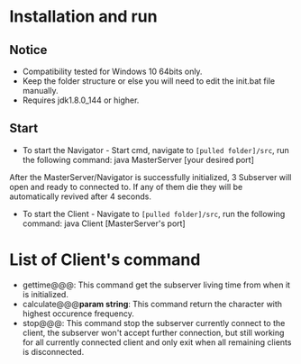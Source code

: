 # Installation and run
## Notice
* Compatibility tested for Windows 10 64bits only.
* Keep the folder structure or else you will need to edit the init.bat file manually.
* Requires jdk1.8.0_144 or higher.
## Start
* To start the Navigator - Start cmd, navigate to ``[pulled folder]/src``, run the following command:
    java MasterServer [your desired port]
	
After the MasterServer/Navigator is successfully initialized, 3 Subserver will open and ready to connected to. If any of them die they will be automatically revived after 4 seconds.
	
* To start the Client - Navigate to ``[pulled folder]/src``, run the following command:
    java Client [MasterServer's port]
	
# List of Client's command
* gettime@@@: This command get the subserver living time from when it is initialized.
* calculate@@@__param string__: This command return the character with highest occurence frequency.
* stop@@@: This command stop the subserver currently connect to the client, the subserver won't accept further connection, but still working for all currently connected client and only exit when all remaining clients is disconnected.
